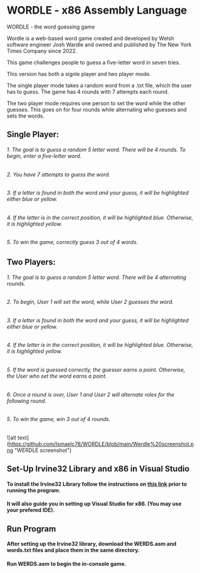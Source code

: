 # WORDLE - x86 Assembly Language
WORDLE - the word guessing game

Wordle is a web-based word game created and developed by Welsh software engineer Josh Wardle and owned and published by The New York Times Company since 2022.

This game challenges people to guess a five-letter word in seven tries. 

This version has both a signle player and two player mode. 

The single player mode takes a random word from a .txt file, which the user has to guess. The game has 4 rounds with 7 attempts each round.

The two player mode requires one person to set the word while the other guesses. This goes on for four rounds while alternating who guesses and sets the words.

## Single Player: 
###### 1. The goal is to guess a random 5 letter word. There will be 4 rounds. To begin, enter a five-letter word.
###### 2. You have 7 attempts to guess the word.
###### 3. If a letter is found in both the word and your guess, it will be highlighted either blue or yellow.
###### 4. If the letter is in the correct position, it will be highlighted blue. Otherwise, it is highlighted yellow.
###### 5. To win the game, correctly guess 3 out of 4 words. 


## Two Players: 
###### 1. The goal is to guess a random 5 letter word. There will be 4 alternating rounds. 
###### 2. To begin, User 1 will set the word, while User 2 guesses the word.
###### 3. If a letter is found in both the word and your guess, it will be highlighted either blue or yellow.
###### 4. If the letter is in the correct position, it will be highlighted blue. Otherwise, it is highlighted yellow.
###### 5. If the word is guessed correctly, the guesser earns a point. Otherwise, the User who set the word earns a point.
###### 6. Once a round is over, User 1 and User 2 will alternate roles for the following round.
###### 5. To win the game, win 3 out of 4 rounds. 
![alt text] (https://github.com/Ismaelc78/WORDLE/blob/main/Werdle%20screenshot.png "WERDLE screenshot")


## Set-Up Irvine32 Library and x86 in Visual Studio 
#### To install the Irvine32 Library follow the instructions on [this link](http://asmirvine.com/gettingstartedvs2019/index.htm) prior to running the program.
#### It will also guide you in setting up Visual Studio for x86. (You may use your prefered IDE).

## Run Program
#### After setting up the Irvine32 library, download the WERDS.asm and words.txt files and place them in the same directory.
#### Run WERDS.asm to begin the in-console game.


